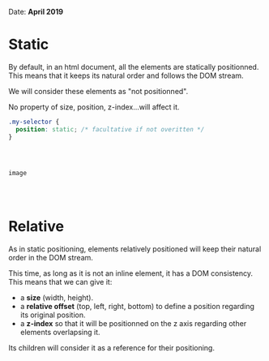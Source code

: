 Date: __April 2019__

# Static

By default, in an html document, all the elements are statically positionned.
This means that it keeps its natural order and follows the DOM stream.

We will consider these elements as "not positionned".

No property of size, position, z-index...will affect it.

```css
.my-selector {
  position: static; /* facultative if not overitten */
}
```

```



image




```

# Relative

As in static positioning, elements relatively positioned will keep their natural order in the DOM stream.

This time, as long as it is not an inline element, it has a DOM consistency. This means that we can give it:

* a **size** (width, height).
* a **relative offset** (top, left, right, bottom) to define a position regarding its original position.
* a **z-index** so that it will be positionned on the z axis regarding other elements overlapsing it.

Its children will consider it as a reference for their positioning.
